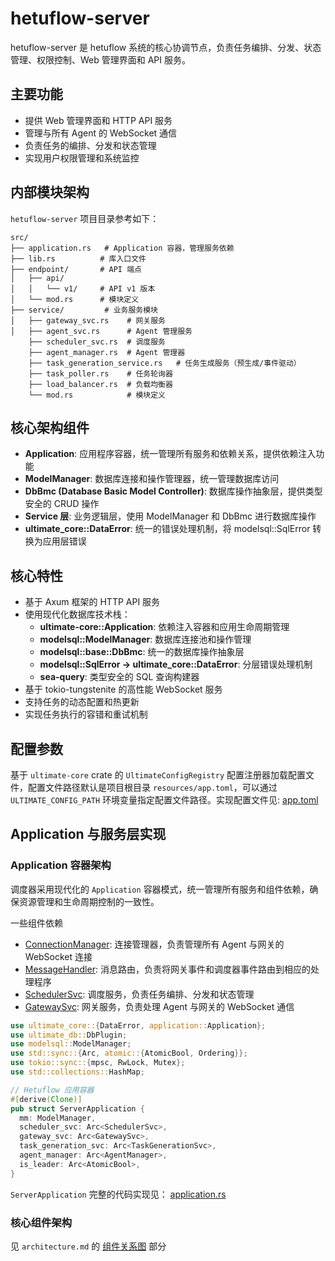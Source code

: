 # hetuflow-server

hetuflow-server 是 hetuflow 系统的核心协调节点，负责任务编排、分发、状态管理、权限控制、Web 管理界面和 API 服务。

## 主要功能

- 提供 Web 管理界面和 HTTP API 服务
- 管理与所有 Agent 的 WebSocket 通信
- 负责任务的编排、分发和状态管理
- 实现用户权限管理和系统监控

## 内部模块架构

`hetuflow-server` 项目目录参考如下：

```
src/
├── application.rs   # Application 容器，管理服务依赖
├── lib.rs          # 库入口文件
├── endpoint/       # API 端点
│   ├── api/
│   │   └── v1/     # API v1 版本
│   └── mod.rs      # 模块定义
├── service/         # 业务服务模块
│   ├── gateway_svc.rs    # 网关服务
│   ├── agent_svc.rs      # Agent 管理服务
    ├── scheduler_svc.rs  # 调度服务
    ├── agent_manager.rs  # Agent 管理器
    ├── task_generation_service.rs   # 任务生成服务（预生成/事件驱动）
    ├── task_poller.rs    # 任务轮询器
    ├── load_balancer.rs  # 负载均衡器
    └── mod.rs            # 模块定义
```

## 核心架构组件

- **Application**: 应用程序容器，统一管理所有服务和依赖关系，提供依赖注入功能
- **ModelManager**: 数据库连接和操作管理器，统一管理数据库访问
- **DbBmc (Database Basic Model Controller)**: 数据库操作抽象层，提供类型安全的 CRUD 操作
- **Service 层**: 业务逻辑层，使用 ModelManager 和 DbBmc 进行数据库操作
- **ultimate_core::DataError**: 统一的错误处理机制，将 modelsql::SqlError 转换为应用层错误

## 核心特性

- 基于 Axum 框架的 HTTP API 服务
- 使用现代化数据库技术栈：
  - **ultimate-core::Application**: 依赖注入容器和应用生命周期管理
  - **modelsql::ModelManager**: 数据库连接池和操作管理
  - **modelsql::base::DbBmc**: 统一的数据库操作抽象层
  - **modelsql::SqlError → ultimate_core::DataError**: 分层错误处理机制
  - **sea-query**: 类型安全的 SQL 查询构建器
- 基于 tokio-tungstenite 的高性能 WebSocket 服务
- 支持任务的动态配置和热更新
- 实现任务执行的容错和重试机制

## 配置参数

基于 `ultimate-core` crate 的 `UltimateConfigRegistry` 配置注册器加载配置文件，配置文件路径默认是项目根目录 `resources/app.toml`，可以通过 `ULTIMATE_CONFIG_PATH` 环境变量指定配置文件路径。实现配置文件见: [app.toml](../../../fusion/hetuflow-server/resources/app.toml)

## Application 与服务层实现

### Application 容器架构

调度器采用现代化的 `Application` 容器模式，统一管理所有服务和组件依赖，确保资源管理和生命周期控制的一致性。

一些组件依赖

- [ConnectionManager](./server-gateway.md#connectionmanager): 连接管理器，负责管理所有 Agent 与网关的 WebSocket 连接
- [MessageHandler](./server-gateway.md#messagerouter): 消息路由，负责将网关事件和调度器事件路由到相应的处理程序
- [SchedulerSvc](./server-scheduler.md#schedulersvc): 调度服务，负责任务编排、分发和状态管理
- [GatewaySvc](./server-gateway.md#gatewaysvc): 网关服务，负责处理 Agent 与网关的 WebSocket 通信

```rust
use ultimate_core::{DataError, application::Application};
use ultimate_db::DbPlugin;
use modelsql::ModelManager;
use std::sync::{Arc, atomic::{AtomicBool, Ordering}};
use tokio::sync::{mpsc, RwLock, Mutex};
use std::collections::HashMap;

// Hetuflow 应用容器
#[derive(Clone)]
pub struct ServerApplication {
  mm: ModelManager,
  scheduler_svc: Arc<SchedulerSvc>,
  gateway_svc: Arc<GatewaySvc>,
  task_generation_svc: Arc<TaskGenerationSvc>,
  agent_manager: Arc<AgentManager>,
  is_leader: Arc<AtomicBool>,
}
```

`ServerApplication` 完整的代码实现见： [application.rs](../../../fusion/hetuflow-server/src/application.rs)

### 核心组件架构

见 `architecture.md` 的 [组件关系图](../architecture.md#组件关系图) 部分
